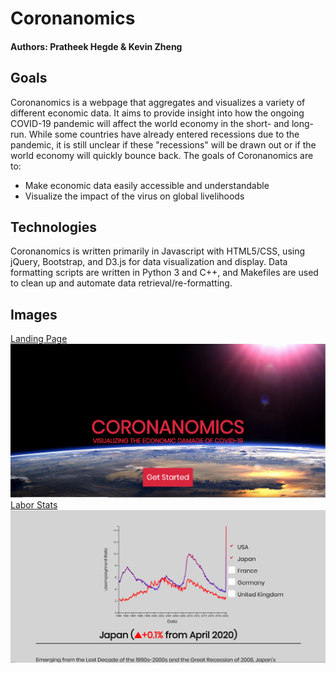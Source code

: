 # Coronanomics
#### Authors: Pratheek Hegde & Kevin Zheng
## Goals
Coronanomics is a webpage that aggregates and visualizes a variety of different economic data. It aims to provide insight into how the ongoing COVID-19 pandemic will affect the world economy in the short- and long-run. While some countries have already entered recessions due to the pandemic, it is still unclear if these "recessions" will be drawn out or if the world economy will quickly bounce back. The goals of Coronanomics are to: 
* Make economic data easily accessible and understandable
* Visualize the impact of the virus on global livelihoods

## Technologies
Coronanomics is written primarily in Javascript with HTML5/CSS, using jQuery, Bootstrap, and D3.js for data visualization and display. Data formatting scripts are written in Python 3 and C++, and Makefiles are used to clean up and automate data retrieval/re-formatting.

## Images
<ins>Landing Page</ins>
![Image of Landing Page](src/assets/img/landing_page.png)
<ins>Labor Stats</ins>
![Image of Labor Stats Page](src/assets/img/unemployment.png)


